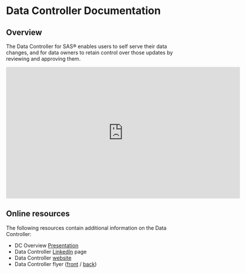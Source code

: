 # Data Controller Documentation

## Overview

The Data Controller for SAS® enables users to self serve their data changes, and for data owners to retain control over those updates by reviewing and approving them.

<iframe src="https://player.vimeo.com/video/277472582" width="640" height="360" frameborder="0" allowfullscreen></iframe>

## Online resources

The following resources contain additional information on the Data Controller:

- DC Overview [Presentation](https://slides.com/allanbowe/datacontroller)
- Data Controller [LinkedIn](https://www.linkedin.com/company/datacontroller/) page
- Data Controller [website](https://datacontroller.io)
- Data Controller flyer ([front](/marketing/flyer-front.pdf) / [back](/marketing/flyer-back.pdf))
